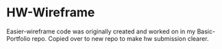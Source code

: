 # HW-Wireframe
Easier-wireframe code was originally created and worked on in my Basic-Portfolio repo. Copied over to new repo to make hw submission clearer. 
